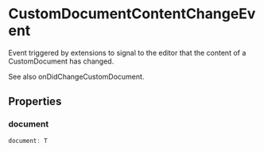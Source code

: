 # CustomDocumentContentChangeEvent<T>

Event triggered by extensions to signal to the editor that the content of a CustomDocument has changed.

See also onDidChangeCustomDocument.

## Properties

### document

```typescript
document: T
```

